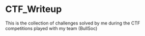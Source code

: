 # CTF_Writeup

This is the collection of challenges solved by me during the CTF competitions played with my team (BullSoc)
